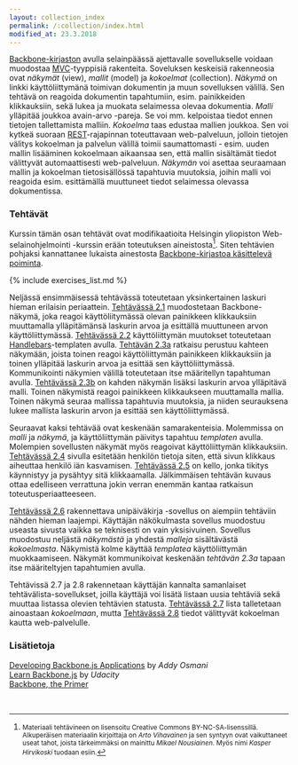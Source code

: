 ```yaml
---
layout: collection_index
permalink: /:collection/index.html
modified_at: 23.3.2018
---
```


[Backbone-kirjaston](http://backbonejs.org) avulla selainpäässä ajettavalle sovellukselle voidaan muodostaa [MVC][MVC]-tyyppisiä rakenteita. Soveluksen keskeisiä rakenneosia ovat *näkymät* (view), *mallit* (model) ja *kokoelmat* (collection). *Näkymä* on linkki käyttöliittymänä toimivan dokumentin ja muun sovelluksen välillä. Sen tehtävä on reagoida dokumentin tapahtumiin, esim. painikkeiden klikkauksiin, sekä lukea ja muokata selaimessa olevaa dokumentia. *Malli* ylläpitää joukkoa avain-arvo -pareja. Se voi mm. kelpoistaa tiedot ennen tietojen tallettamista malliin. *Kokoelma* taas edustaa mallien joukkoa. Sen voi kytkeä suoraan [REST][REST]-rajapinnan toteuttavaan web-palveluun, jolloin tietojen välitys kokoelman ja palvelun välillä toimii saumattomasti - esim. uuden mallin lisääminen kokoelmaan aikaansaa sen, että mallin sisältämät tiedot välittyvät automaattisesti web-palveluun. *Näkymän* voi asettaa seuraamaan mallin ja kokoelman tietosisällössä tapahtuvia muutoksia, joihin malli voi reagoida esim. esittämällä muuttuneet tiedot selaimessa olevassa dokumentissa.

[MVC]: https://en.wikipedia.org/wiki/Model–view–controller
[REST]: https://en.wikipedia.org/wiki/Representational_state_transfer

### Tehtävät

Kurssin tämän osan tehtävät ovat modifikaatioita Helsingin yliopiston Web-selainohjelmointi -kurssin erään toteutuksen aineistosta[^1]. Siten tehtävien pohjaksi kannattanee lukaista ainestosta [Backbone-kirjastoa käsittelevä poiminta](weso-backbone).

[^1]: <small>Materiaali tehtävineen on lisensoitu Creative Commons BY-NC-SA-lisenssillä. Alkuperäisen materiaalin kirjoittaja on *Arto Vihavainen* ja sen syntyyn ovat vaikuttaneet useat tahot, joista tärkeimmäksi on mainittu *Mikael Nousiainen*. Myös nimi *Kasper Hirvikoski* tuodaan esiin.</small>

{% include exercises_list.md %}

Neljässä ensimmäisessä tehtävässä toteutetaan yksinkertainen laskuri hieman erilaisin periaattein. [Tehtävässä 2.1](tehtava21) muodostetaan Backbone-näkymä, joka reagoi käyttöliitymässä olevan painikkeen klikkauksiin muuttamalla ylläpitämänsä laskurin arvoa ja esittällä muuttuneen arvon käyttöliittymässä. [Tehtävässä 2.2](tehtava22) käyttöliittymän muutokset toteutetaan [Handlebars][Handlebars]-templaten avulla. [Tehtävän 2.3a](tehtava23a) ratkaisu perustuu kahteen näkymään, joista toinen reagoi käyttöliittymän painikkeen klikkauksiin ja toinen ylläpitää laskurin arvoa ja esittää sen käyttöliittymässä. Kommunikointi näkymien välillä toteutetaan itse määritellyn tapahtuman avulla. [Tehtävässä 2.3b](tehtava23b) on kahden näkymän lisäksi laskurin arvoa ylläpitävä malli. Toinen näkymistä reagoi painikkeen klikkaukseen muuttamalla mallia. Toinen näkymä seuraa mallissa tapahtuvia muutoksia, ja niiden seurauksena lukee mallista laskurin arvon ja esittää sen käyttöliittymässä.

[Handlebars]: http://handlebarsjs.com

Seuraavat kaksi tehtävää ovat keskenään samarakenteisia. Molemmissa on *malli* ja *näkymä*, ja käyttöliittymän päivitys tapahtuu *templaten* avulla. Molempien sovellusten näkymät myös reagoivat käyttöliittymän klikkauksiin. [Tehtävässä 2.4](tehtava24) sivulla esitetään henkilön tietoja siten, että sivun klikkaus aiheuttaa henkilö iän kasvamisen. [Tehtävässä 2.5](tehtava25) on kello, jonka tikitys käynnistyy ja pysähtyy sitä klikkaamalla. Jälkimmäisen tehtävän kuvaus ottaa edelliseen verrattuna jokin verran enemmän kantaa ratkaisun toteutusperiaatteeseen.

[Tehtävässä 2.6](tehtava26) rakennettava unipäiväkirja -sovellus on aiempiin tehtäviin nähden hieman laajempi. Käyttäjän näkökulmasta sovellus muodostuu useasta sivusta vaikka se teknisesti on vain yksisivuinen. Sovellus muodostuu neljästä *näkymästä* ja yhdestä *malleja* sisältävästä *kokoelmasta*.  Näkymistä kolme käyttää *templatea* käyttöliittymän muokkaamiseen. Näkymät kommunikoivat keskenään *tehtävän 2.3a* tapaan itse määriteltyjen tapahtumien avulla.

Tehtävissä 2.7 ja 2.8 rakennetaan käyttäjän kannalta samanlaiset tehtävälista-sovellukset, joilla käyttäjä voi lisätä listaan uusia tehtäviä sekä muuttaa listassa olevien tehtävien statusta. [Tehtävässä 2.7](tehtava27) lista talletetaan ainoastaan *kokoelmaan*, mutta [Tehtävässä 2.8](tehtava28) tiedot välittyvät kokoelman kautta web-palvelulle.



### Lisätietoja

[Developing Backbone.js Applications](https://addyosmani.com/backbone-fundamentals/) by *Addy Osmani*   
[Learn Backbone.js](https://eu.udacity.com/course/learn-backbonejs--ud990) by *Udacity*   
[Backbone, the Primer](https://github.com/jashkenas/backbone/wiki/Backbone%2C-The-Primer)   

<br/>
